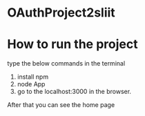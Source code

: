 # OAuthProject2sliit

# How to run the project

type the below commands in the terminal

1. install npm 
2. node App
3. go to the localhost:3000 in the browser.

After that you can see the home page
